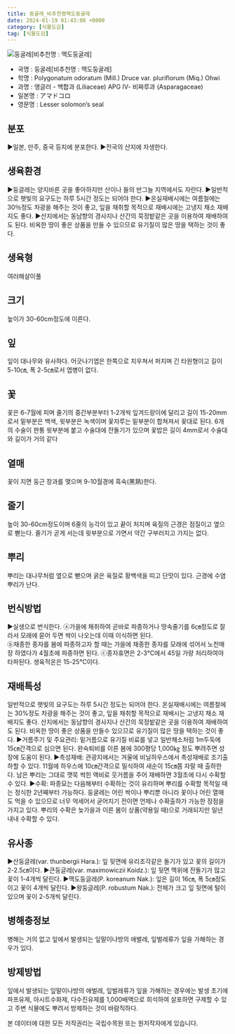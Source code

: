 ```yaml
---
title: 둥굴레_비추천명맥도둥굴레
date: 2024-01-19 01:43:08 +0800
category: [식물도감]
tag: [식물도감]
---
```




![둥굴레[비추천명 : 맥도둥굴레]](/fileUpload/plants/basic/Liliaceae/Polygonatum/8763/8763_1_th2.jpg)
- 국명 : 둥굴레[비추천명 : 맥도둥굴레]
- 학명 : Polygonatum odoratum (Mill.) Druce var. pluriflorum (Miq.) Ohwi
- 과명 : 앵글러 - 백합과 (Liliaceae) APG Ⅳ- 비짜루과 (Asparagaceae)
- 일본명 : アマドコロ
- 영문명 : Lesser solomon’s seal


## 분포
▶일본, 만주, 중국 등지에 분포한다.▶전국의 산지에 자생한다.
## 생육환경
▶둥글레는 양지바른 곳을 좋아하지만 산이나 들의 반그늘 지역에서도 자란다. ▶일반적으로 햇빛의 요구도는 하루 5시간 정도는 되어야 한다. ▶온실재배시에는 여름철에는 30％정도 차광을 해주는 것이 좋고, 잎을 채취할 목적으로 재배시에는 고냉지 채소 재배지도 좋다. ▶산지에서는 동남향의 경사지나 산간의 묵정밭같은 곳을 이용하여 재배하여도 된다. 비옥한 땅이 좋은 상품을 만들 수 있으므로 유기질이 많은 땅을 택하는 것이 좋다.
## 생육형
여러해살이풀 
## 크기
높이가 30-60cm정도에 이른다.
## 잎
잎이 대나무와 유사하다. 어긋나기엽은 한쪽으로 치우쳐서 퍼지며 긴 타원형이고 길이 5-10㎝, 폭 2-5㎝로서 엽병이 없다.
## 꽃
꽃은 6-7월에 피며 줄기의 중간부분부터 1-2개씩 잎겨드랑이에 달리고 길이 15-20mm로서 밑부분은 백색, 윗부분은 녹색이며 꽃자루는 밑부분이 합쳐져서 꽃대로 된다. 6개의 수술이 판통 윗부분에 붙고 수술대에 잔돌기가 있으며 꽃밥은 길이 4mm로서 수술대와 길이가 거의 같다
## 열매
꽃이 지면 둥근 장과를 맺으며 9-10월경에 흑숙(黑熟)한다.
## 줄기
높이 30-60cm정도이며 6줄의 능각이 있고 끝이 처지며 육질의 근경은 점질이고 옆으로 뻗는다. 줄기가 곧게 서는데 윗부분으로 가면서 약간 구부러지고 가지는 없다.
## 뿌리
뿌리는 대나무처럼 옆으로 뻗으며 굵은 육질로 황백색을 띠고 단맛이 있다. 근경에 수염뿌리가 난다.
## 번식방법
▶실생으로 번식한다. ⓐ가을에 채취하여 곧바로 파종하거나 땅속줄기를 6㎝정도로 잘라서 모래에 묻어 두면 싹이 나오는데 이때 이식하면 된다.  ⓑ채종한 종자를 봄에 파종하고자  할 때는 가을에 채종한 종자를 모래에 섞어서 노천매장 하였다가 4월초에 파종하면 된다. ⓒ종자휴면은 2-3℃에서 45일 가량 처리하여야 타파된다. 생육적온은 15-25℃이다.
## 재배특성
일반적으로 햇빛의 요구도는 하루 5시간 정도는 되어야 한다. 온실재배시에는 여름철에는 30%정도 차광을 해주는 것이 좋고, 잎을 채취할 목적으로 재배시는 고냉지 채소 재배지도 좋다. 산지에서는 동남향의 경사지나 산간의 묵정밭같은 곳을 이용하여 재배하여도 된다. 비옥한 땅이 좋은 상품을 만들수 있으므로 유기질이 많은 땅을 택하는 것이 좋다.▶거름주기 및 주요관리: 밑거름으로 유기질 비료를 넣고 일반채소처럼 1m두둑에 15㎝간격으로 심으면 된다. 완숙퇴비를 이른 봄에 300평당 1,000㎏ 정도 뿌려주면 성장에 도움이 된다. ▶촉성재배: 관광지에서는 겨울에 비닐하우스에서 촉성재배로 조기출하할 수 있다. 11월에 하우스에 10㎝간격으로 밀식하여 새순이 15㎝쯤 자랄 때 출하한다. 남은 뿌리는 그대로 깻묵 썩힌 액비로 웃거름을 주어 재배하면 3월초에 다시 수확할 수 있다. ▶수확: 파종묘는 다음해부터 수확하는 것이 유리하며 뿌리를 수확할 목적일 때는 정식한 2년째부터 가능하다. 둥굴레는 어린 싹이나 뿌리뿐 아니라 꽃이나 어린 열매도 먹을 수 있으므로 너무 억세어서 굳어지기 전이면 언제나 수확출하가  가능한 장점을 가지고 있다. 뿌리의 수확은 늦가을과 이른 봄이 상품(약용일 때)으로 거래되지만 일년내내 수확할 수 있다.
## 유사종
▶산둥글레(var. thunbergii Hara.): 잎 뒷면에 유리조각같은 돌기가 있고 꽃의 길이가 2-2.5㎝이다. ▶큰둥글레(var. maximowiczii Koidz.): 잎 뒷면 맥위에 잔돌기가 많고 꽃이 1-4개씩 달린다. ▶맥도둥글레(P. koreanum Nak.): 잎은 길이 16㎝, 폭 5㎝정도이고 꽃이 4개씩 달린다. ▶왕둥글레(P. robustum Nak.): 전체가 크고 잎 뒷면에 털이 있으며 꽃이 2-5개씩 달린다.
## 병해충정보
병해는 거의 없고 잎에서 발생되는 잎말이나방의 애벌레, 잎벌레류가 잎을 가해하는 경우가 있다.
## 방제방법
잎에서 발생되는 잎말이나방의 애벌레, 잎벌레류가 잎을 가해하는 경우에는 발생 초기에 파프유제, 아시트수화제, 다수진유제를 1,000배액으로 희석하여 살포하면 구제할 수 있고 주변 식물에도 뿌려서 방제하는 것이 바람직하다.






본 데이터에 대한 모든 저작권리는 국립수목원 또는 원저작자에게 있습니다.
